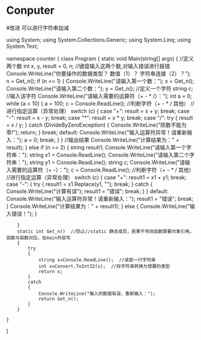 # Conputer
#改进 可以进行字符串加减


using System;
using System.Collections.Generic;
using System.Linq;
using System.Text;

namespace counter
{
    class Program
    {
        static void Main(string[] args)
        {
            //定义两个数
            int x, y, result = 0, n;
            //键盘输入这两个数,对输入错误进行报错
            Console.WriteLine("你要操作的数据类型？ 数值（1）？ 字符串连接（2）？");
            n = Get_n();
            if (n == 1)
            {
                Console.WriteLine("请输入第一个数：");
                x = Get_n();
                Console.WriteLine("请输入第二个数：");
                y = Get_n();
                //定义一个字符
                string c;
                //输入该字符
                Console.WriteLine("请输入需要的运算符（+ - * /）：");
                int a = 0;
                while (a < 10)
                {
                    a = 100;
                    c = Console.ReadLine();
                    //判断字符（+ - * / 其他） //进行指定运算（异常处理）
                    switch (c)
                    {
                        case "+":
                            result = x + y;
                            break;
                        case "-": result = x - y; break;
                        case "*": result = x * y; break;
                        case "/":
                            try
                            {
                                result = x / y;
                            }
                            catch (DivideByZeroException)
                            {
                                Console.WriteLine("除数不能为零!");
                                return;
                            }
                            break;
                        default: Console.WriteLine("输入运算符异常！请重新输入："); a = 0; break;
                    }
                }
                //输出结果
                Console.WriteLine("计算结果为：" + result);
            }
            else if (n == 2)
            {
                string result1;
                Console.WriteLine("请输入第一个字符串：");
                string x1 = Console.ReadLine();
                Console.WriteLine("请输入第二个字符串：");
                string y1 = Console.ReadLine();
                string c;
                Console.WriteLine("请输入需要的运算符（+ -）：");
                c = Console.ReadLine();
                //判断字符（+ - * / 其他） //进行指定运算（异常处理）
                switch (c)
                {
                    case "+":
                        result1 = x1 + y1;
                        break;
                    case "-":
                        {
                        try
                        {
                            result1 = x1.Replace(y1, ""); break;
                        }
                        catch
                        {
                            Console.WriteLine("计算有误");
                            result1 = "错误";
                            break;
                        }
                  }
                    default: Console.WriteLine("输入运算符异常！请重新输入："); result1 = "错误"; break;
                }
                Console.WriteLine("计算结果为：" + result1);
            }
            else
            {
                Console.WriteLine("输入错误！");
            }
            
        }
        static int Get_n()  //防止//static 静态成员，若果不写则函数需要对象引用。    函数与函数对应，在main外部写
        {
            try
            {
                string s=Console.ReadLine();  //读取一行字符串
                int x=Convert.ToInt32(s);  //将字符串转换为想要的类型
                return x;
            }
            catch
            {
                Console.WriteLine("输入的数据有误，重新输入：");
                return Get_n();
            }
        }

    }
}

